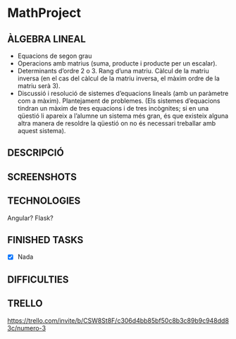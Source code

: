 # MathProject

## ÀLGEBRA LINEAL
* Equacions de segon grau
* Operacions amb matrius (suma, producte i producte per un escalar).
* Determinants d’ordre 2 o 3. Rang d’una matriu. Càlcul de la matriu inversa (en el cas
del càlcul de la matriu inversa, el màxim ordre de la matriu serà 3).
* Discussió i resolució de sistemes d’equacions lineals (amb un paràmetre com a
màxim). Plantejament de problemes. (Els sistemes d’equacions tindran un màxim de
tres equacions i de tres incògnites; si en una qüestió li apareix a l’alumne un sistema
més gran, és que existeix alguna altra manera de resoldre la qüestió on no és
necessari treballar amb aquest sistema).

## DESCRIPCIÓ

## SCREENSHOTS


## TECHNOLOGIES

Angular?
Flask?

## FINISHED TASKS

- [x] Nada

## DIFFICULTIES

## TRELLO

https://trello.com/invite/b/CSW8St8F/c306d4bb85bf50c8b3c89b9c948dd83c/numero-3

